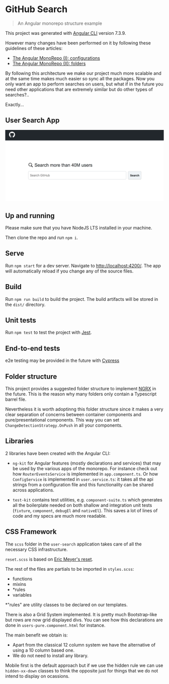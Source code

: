 # GitHub Search

> An Angular monorepo structure example

This project was generated with [Angular CLI](https://github.com/angular/angular-cli) version 7.3.9.

However many changes have been performed on it by following these guidelines of these articles:

* [The Angular MonoRepo (I): configurations](https://medium.com/@gesteira2046/the-angular-monorepo-i-configurations-2a2884da66ac)
* [The Angular MonoRepo (II): folders](https://medium.com/@gesteira2046/the-angular-monorepo-ii-folders-f902a44309ea)

By following this architecture we make our project much more scalable and at the same time makes much easier so sync all the packages. Now you only want an app to perform searches on users, but what if in the future you need other applications that are extremely similar but do other types of searches?..

Exactly...

## User Search App

<img src="screenshots/github-user-search-home.png">

## Up and running
Please make sure that you have NodeJS LTS installed in your machine.

Then clone the repo and run `npm i`. 

## Serve

Run `npm start` for a dev server. Navigate to [http://localhost:4200/](http://localhost:4200/). The app will automatically reload if you change any of the source files.

## Build

Run `npm run build` to build the project. The build artifacts will be stored in the `dist/` directory.

## Unit tests

Run `npm test` to test the project with [Jest](https://jestjs.io/).

## End-to-end tests

e2e testing may be provided in the future with [Cypress](https://www.cypress.io/)

## Folder structure

This project provides a suggested folder structure to implement [NGRX](https://ngrx.io/) in the future. This is the reason why many folders only contain a Typescript barrel file.

Nevertheless it is worth adoptinng this folder structure since it makes a very clear separation of concerns between container components and pure/presentational components. This way you can set `ChangeDetectionStrategy.OnPush` in all your components.

## Libraries

2 libraries have been created with the Angular CLI:

* `ng-kit` for Angular features (mostly declarations and services) that may be used by the various apps of the monorepo. For instance check out how `RouterEventsService` is implemented in `app.component.ts`. Or how `ConfigService` is implemented in `user.service.ts`: it takes all the api strings from a configuration file and this functionality can be shared across applications. 

* `test-kit` contains test utilities, e.g. `component-suite.ts` which generates all the boilerplate needed on both shallow and integration unit tests (`fixture`, `component`, `debugEl` and `nativeEl`). This saves a lot of lines of code and my specs are much more readable.

## CSS Framework

The `scss` folder in the `user-search` application takes care of all the necessary CSS infrastructure.

`reset.scss` is based on [Eric Meyer's reset](https://meyerweb.com/eric/tools/css/reset).

The rest of the files are partials to be imported in `styles.scss`:

- functions
- mixins
- \*rules
- variables

\*"rules" are utility classes to be declared on our templates.

There is also a Grid System implemented. It is pretty much Bootstrap-like but rows are now grid displayed divs. You can see how this declarations are done in `users-pure.component.html` for instance.

The main benefit we obtain is:

* Apart from the classical 12 column system we have the alternative of using a 10 column based one.
* We do not need to install any library.

Mobile first is the default approach but if we use the hidden rule we can use `hidden-xx-down` classes to think the opposite just for things that we do not intend to display on ocassions.


